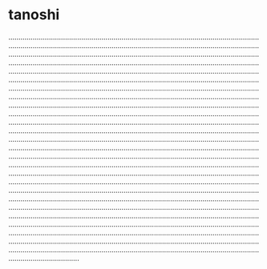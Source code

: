 # tanoshi

...........................................................................................................................................................................................................................................................................................................................................................................................................................................................................................................................................................................................................................................................................................................................................................................................................................................................................................................................................................................................................................................................................................................................................................................................................................................................................................................................................................................................................................................................................................................................................................................................................................................................................................................................................................................................................................................................................................................................................................................................................................................................................................................................................................................................................................................................................................................................................................................................................................................................................................................................................................................................................................................................................................................................................................................................................................................................................................................................................................................................................................................................................................................................................................................................................................................................................................................................................................................................